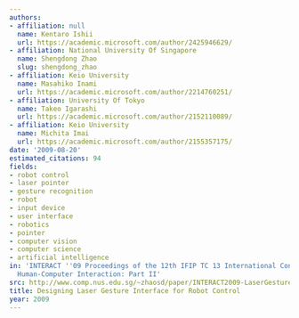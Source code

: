 ```yaml
---
authors:
- affiliation: null
  name: Kentaro Ishii
  url: https://academic.microsoft.com/author/2425946629/
- affiliation: National University Of Singapore
  name: Shengdong Zhao
  slug: shengdong_zhao
- affiliation: Keio University
  name: Masahiko Inami
  url: https://academic.microsoft.com/author/2214760251/
- affiliation: University Of Tokyo
  name: Takeo Igarashi
  url: https://academic.microsoft.com/author/2152110089/
- affiliation: Keio University
  name: Michita Imai
  url: https://academic.microsoft.com/author/2155357175/
date: '2009-08-20'
estimated_citations: 94
fields:
- robot control
- laser pointer
- gesture recognition
- robot
- input device
- user interface
- robotics
- pointer
- computer vision
- computer science
- artificial intelligence
in: 'INTERACT ''09 Proceedings of the 12th IFIP TC 13 International Conference on
  Human-Computer Interaction: Part II'
src: http://www.comp.nus.edu.sg/~zhaosd/paper/INTERACT2009-LaserGestures.pdf
title: Designing Laser Gesture Interface for Robot Control
year: 2009
---
```


